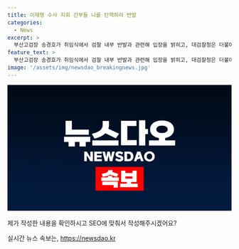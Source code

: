 ```yaml
---
title: 이재명 수사 지휘 간부들 나를 탄핵하라 반발
categories:
  - News
excerpt: >
  부산고검장 송경호가 취임식에서 검찰 내부 반발과 관련해 입장을 밝히고, 대검찰청은 더불어민주당의 4명 검사에 대한 탄핵소추안을 분석하여 반박했다. 이에 대한 검찰 관계자들의 반응과 송 고검장의 입장을 요약했다.
feature_text: >
  부산고검장 송경호가 취임식에서 검찰 내부 반발과 관련해 입장을 밝히고, 대검찰청은 더불어민주당의 4명 검사에 대한 탄핵소추안을 분석하여 반박했다. 이에 대한 검찰 관계자들의 반응과 송 고검장의 입장을 요약했다.
image: '/assets/img/newsdao_breakingnews.jpg'
---
```


<p><img src="/assets/img/newsdao_breakingnews.jpg" alt="flaretime 속보" /></p>

<p>제가 작성한 내용을 확인하시고 SEO에 맞춰서 작성해주시겠어요?</p>
실시간 뉴스 속보는, <a href="https://newsdao.kr" rel="dofollow">https://newsdao.kr</a>


